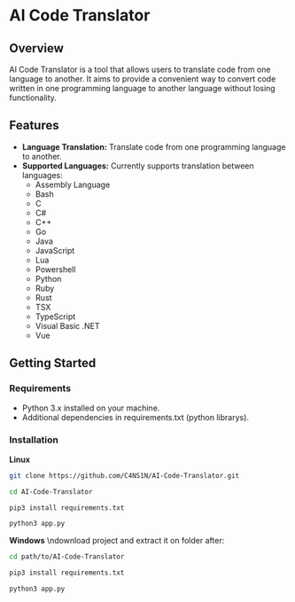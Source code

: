 # AI Code Translator

## Overview

AI Code Translator is a tool that allows users to translate code from one language to another. It aims to provide a convenient way to convert code written in one programming language to another language without losing functionality.

## Features

- **Language Translation:** Translate code from one programming language to another.
- **Supported Languages:** Currently supports translation between languages:
  - Assembly Language
  - Bash
  - C
  - C#
  - C++
  - Go
  - Java
  - JavaScript
  - Lua
  - Powershell
  - Python
  - Ruby
  - Rust
  - TSX
  - TypeScript
  - Visual Basic .NET
  - Vue

## Getting Started

### Requirements

- Python 3.x installed on your machine.
- Additional dependencies in requirements.txt (python librarys).

### Installation

**Linux**
```bash
git clone https://github.com/C4NS1N/AI-Code-Translator.git
```
```bash
cd AI-Code-Translator
```
```bash
pip3 install requirements.txt
```
```bash
python3 app.py
```

**Windows**
\ndownload project and extract it on folder
after:
```bash
cd path/to/AI-Code-Translator
```
```bash
pip3 install requirements.txt
```
```bash
python3 app.py
```
